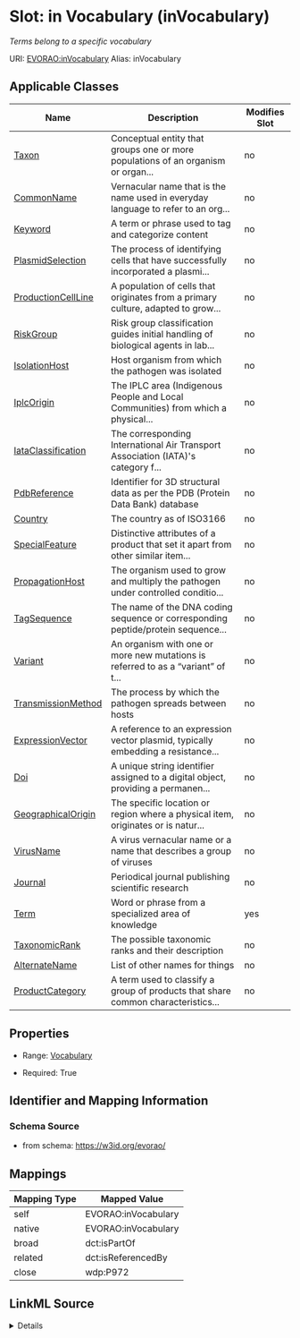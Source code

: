 

# Slot: in Vocabulary (inVocabulary) 


_Terms belong to a specific vocabulary_





URI: [EVORAO:inVocabulary](https://w3id.org/evorao/inVocabulary)
Alias: inVocabulary

<!-- no inheritance hierarchy -->





## Applicable Classes

| Name | Description | Modifies Slot |
| --- | --- | --- |
| [Taxon](Taxon.md) | Conceptual entity that groups one or more populations of an organism or organ... |  no  |
| [CommonName](CommonName.md) | Vernacular name that is the name used in everyday language to refer to an org... |  no  |
| [Keyword](Keyword.md) | A term or phrase used to tag and categorize content |  no  |
| [PlasmidSelection](PlasmidSelection.md) | The process of identifying cells that have successfully incorporated a plasmi... |  no  |
| [ProductionCellLine](ProductionCellLine.md) | A population of cells that originates from a primary culture, adapted to grow... |  no  |
| [RiskGroup](RiskGroup.md) | Risk group classification guides initial handling of biological agents in lab... |  no  |
| [IsolationHost](IsolationHost.md) | Host organism from which the pathogen was isolated |  no  |
| [IplcOrigin](IplcOrigin.md) | The IPLC area (Indigenous People and Local Communities) from which a physical... |  no  |
| [IataClassification](IataClassification.md) | The corresponding International Air Transport Association (IATA)'s category f... |  no  |
| [PdbReference](PdbReference.md) | Identifier for 3D structural data as per the PDB (Protein Data Bank) database |  no  |
| [Country](Country.md) | The country as of ISO3166 |  no  |
| [SpecialFeature](SpecialFeature.md) | Distinctive attributes of a product that set it apart from other similar item... |  no  |
| [PropagationHost](PropagationHost.md) | The organism used to grow and multiply the pathogen under controlled conditio... |  no  |
| [TagSequence](TagSequence.md) | The name of the DNA coding sequence or corresponding peptide/protein sequence... |  no  |
| [Variant](Variant.md) | An organism with one or more new mutations is referred to as a “variant” of t... |  no  |
| [TransmissionMethod](TransmissionMethod.md) | The process by which the pathogen spreads between hosts |  no  |
| [ExpressionVector](ExpressionVector.md) | A reference to an expression vector plasmid, typically embedding a resistance... |  no  |
| [Doi](Doi.md) | A unique string identifier assigned to a digital object, providing a permanen... |  no  |
| [GeographicalOrigin](GeographicalOrigin.md) | The specific location or region where a physical item, originates or is natur... |  no  |
| [VirusName](VirusName.md) | A virus vernacular name or a name that describes a group of viruses |  no  |
| [Journal](Journal.md) | Periodical journal publishing scientific research |  no  |
| [Term](Term.md) | Word or phrase from a specialized area of knowledge |  yes  |
| [TaxonomicRank](TaxonomicRank.md) | The possible taxonomic ranks and their description |  no  |
| [AlternateName](AlternateName.md) | List of other names for things |  no  |
| [ProductCategory](ProductCategory.md) | A term used to classify a group of products that share common characteristics... |  no  |







## Properties

* Range: [Vocabulary](Vocabulary.md)

* Required: True





## Identifier and Mapping Information







### Schema Source


* from schema: https://w3id.org/evorao/




## Mappings

| Mapping Type | Mapped Value |
| ---  | ---  |
| self | EVORAO:inVocabulary |
| native | EVORAO:inVocabulary |
| broad | dct:isPartOf |
| related | dct:isReferencedBy |
| close | wdp:P972 |




## LinkML Source

<details>
```yaml
name: inVocabulary
description: Terms belong to a specific vocabulary
title: in Vocabulary
from_schema: https://w3id.org/evorao/
close_mappings:
- wdp:P972
related_mappings:
- dct:isReferencedBy
broad_mappings:
- dct:isPartOf
rank: 1000
alias: inVocabulary
domain_of:
- Term
range: Vocabulary
required: true
multivalued: false

```
</details>